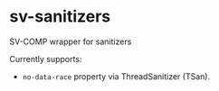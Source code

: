 # sv-sanitizers
SV-COMP wrapper for sanitizers

Currently supports:
* `no-data-race` property via ThreadSanitizer (TSan).
